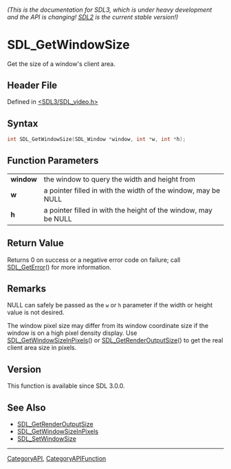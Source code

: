###### (This is the documentation for SDL3, which is under heavy development and the API is changing! [SDL2](https://wiki.libsdl.org/SDL2/) is the current stable version!)
# SDL_GetWindowSize

Get the size of a window's client area.

## Header File

Defined in [<SDL3/SDL_video.h>](https://github.com/libsdl-org/SDL/blob/main/include/SDL3/SDL_video.h)

## Syntax

```c
int SDL_GetWindowSize(SDL_Window *window, int *w, int *h);

```

## Function Parameters

|                |                                                                |
| -------------- | -------------------------------------------------------------- |
| **window**     | the window to query the width and height from                  |
| **w**          | a pointer filled in with the width of the window, may be NULL  |
| **h**          | a pointer filled in with the height of the window, may be NULL |

## Return Value

Returns 0 on success or a negative error code on failure; call
[SDL_GetError](SDL_GetError)() for more information.

## Remarks

NULL can safely be passed as the `w` or `h` parameter if the width or
height value is not desired.

The window pixel size may differ from its window coordinate size if the
window is on a high pixel density display. Use
[SDL_GetWindowSizeInPixels](SDL_GetWindowSizeInPixels)() or
[SDL_GetRenderOutputSize](SDL_GetRenderOutputSize)() to get the real client
area size in pixels.

## Version

This function is available since SDL 3.0.0.

## See Also

- [SDL_GetRenderOutputSize](SDL_GetRenderOutputSize)
- [SDL_GetWindowSizeInPixels](SDL_GetWindowSizeInPixels)
- [SDL_SetWindowSize](SDL_SetWindowSize)

----
[CategoryAPI](CategoryAPI), [CategoryAPIFunction](CategoryAPIFunction)


